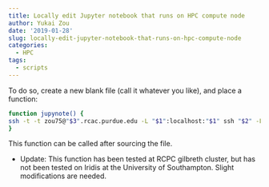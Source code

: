 ```yaml
---
title: Locally edit Jupyter notebook that runs on HPC compute node
author: Yukai Zou
date: '2019-01-28'
slug: locally-edit-jupyter-notebook-that-runs-on-hpc-compute-node
categories:
  - HPC
tags:
  - scripts
---
```


To do so, create a new blank file (call it whatever you like), and place a function:


```bash
function jupynote() {
ssh -t -t zou75@"$3".rcac.purdue.edu -L "$1":localhost:"$1" ssh "$2" -L "$1":localhost:"$1"
}
```

This function can be called after sourcing the file. 

- Update: This function has been tested at RCPC gilbreth cluster, but has not been tested on Iridis at the University of Southampton. Slight modifications are needed.
